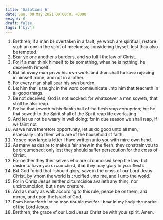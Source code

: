 ```yaml
---
title: 'Galatians 6'
date: Sun, 09 May 2021 00:00:01 +0000
weight: 6
draft: false
tags: ['kjv'] 
---
```


1. Brethren, if a man be overtaken in a fault, ye which are spiritual, restore such an one in the spirit of meekness; considering thyself, lest thou also be tempted.
2. Bear ye one another's burdens, and so fulfil the law of Christ.
3. For if a man think himself to be something, when he is nothing, he deceiveth himself.
4. But let every man prove his own work, and then shall he have rejoicing in himself alone, and not in another.
5. For every man shall bear his own burden.
6. Let him that is taught in the word communicate unto him that teacheth in all good things.
7. Be not deceived; God is not mocked: for whatsoever a man soweth, that shall he also reap.
8. For he that soweth to his flesh shall of the flesh reap corruption; but he that soweth to the Spirit shall of the Spirit reap life everlasting.
9. And let us not be weary in well doing: for in due season we shall reap, if we faint not.
10. As we have therefore opportunity, let us do good unto all men, especially unto them who are of the household of faith.
11. Ye see how large a letter I have written unto you with mine own hand.
12. As many as desire to make a fair shew in the flesh, they constrain you to be circumcised; only lest they should suffer persecution for the cross of Christ.
13. For neither they themselves who are circumcised keep the law; but desire to have you circumcised, that they may glory in your flesh.
14. But God forbid that I should glory, save in the cross of our Lord Jesus Christ, by whom the world is crucified unto me, and I unto the world.
15. For in Christ Jesus neither circumcision availeth any thing, nor uncircumcision, but a new creature.
16. And as many as walk according to this rule, peace be on them, and mercy, and upon the Israel of God.
17. From henceforth let no man trouble me: for I bear in my body the marks of the Lord Jesus.
18. Brethren, the grace of our Lord Jesus Christ be with your spirit. Amen.
